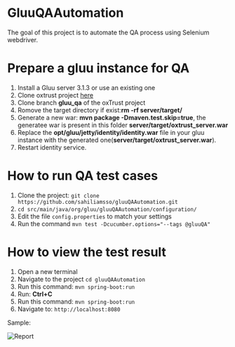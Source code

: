 # GluuQAAutomation

The goal of this project is to automate the QA process using Selenium webdriver.

# Prepare a gluu instance for QA

1. Install a Gluu server 3.1.3 or use an existing one
1. Clone oxtrust project [here](https://github.com/GluuFederation/oxTrust)
1. Clone branch **gluu_qa** of the oxTrust project
1. Romove the target directory if exist:**rm -rf server/target/**
1. Generate a new war: **mvn package -Dmaven.test.skip=true**, the generatee war is present in this folder **server/target/oxtrust_server.war**
1. Replace the **opt/gluu/jetty/identity/identity.war** file in your gluu instance with the generated one(**server/target/oxtrust_server.war**).
1. Restart identity service.


# How to run QA test cases
 
 1. Clone the project: `git clone https://github.com/sahiliamsso/gluuQAAutomation.git`
 1. `cd src/main/java/org/gluu/gluuQAAutomation/configuration/`
 1. Edit the file `config.properties` to match your settings
 1. Run the command `mvn test -Dcucumber.options="--tags @gluuQA"`
 
 
 # How to view the test result
 
 1. Open a new terminal
 1. Navigate to the project `cd gluuQAAutomation`
 1. Run this command: `mvn spring-boot:run`
 1. Run: **Ctrl+C**
 1. Run this command: `mvn spring-boot:run`
 1. Navigate to: `http://localhost:8080`
 
 
 Sample:
   
   <img src="https://github.com/sahiliamsso/gluuQAAutomation/blob/master/src/main/resources/gluu_qa_report.png" alt="Report">
 
